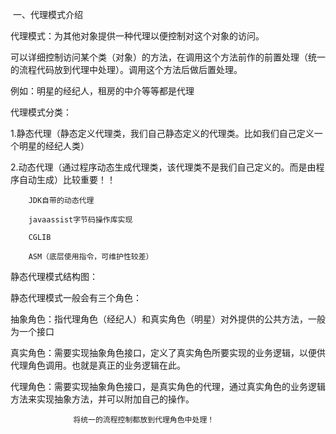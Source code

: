 ​ 一、代理模式介绍

代理模式：为其他对象提供一种代理以便控制对这个对象的访问。

可以详细控制访问某个类（对象）的方法，在调用这个方法前作的前置处理（统一的流程代码放到代理中处理）。调用这个方法后做后置处理。

例如：明星的经纪人，租房的中介等等都是代理

代理模式分类：

1.静态代理（静态定义代理类，我们自己静态定义的代理类。比如我们自己定义一个明星的经纪人类）

2.动态代理（通过程序动态生成代理类，该代理类不是我们自己定义的。而是由程序自动生成）比较重要！！

        JDK自带的动态代理

        javaassist字节码操作库实现

        CGLIB

        ASM（底层使用指令，可维护性较差）

静态代理模式结构图：



静态代理模式一般会有三个角色：

抽象角色：指代理角色（经纪人）和真实角色（明星）对外提供的公共方法，一般为一个接口

真实角色：需要实现抽象角色接口，定义了真实角色所要实现的业务逻辑，以便供代理角色调用。也就是真正的业务逻辑在此。

代理角色：需要实现抽象角色接口，是真实角色的代理，通过真实角色的业务逻辑方法来实现抽象方法，并可以附加自己的操作。

                  将统一的流程控制都放到代理角色中处理！